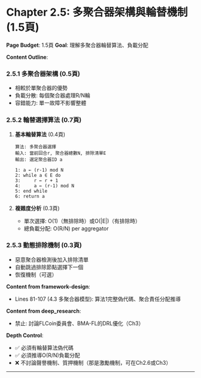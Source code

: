 # Chapter 2.5: 多聚合器架構與輪替機制 (1.5頁)

**Page Budget**: 1.5頁
**Goal**: 理解多聚合器輪替算法、負載分配

**Content Outline**:

### 2.5.1 多聚合器架構 (0.5頁)
- 相較於單聚合器的優勢
- 負載分散: 每個聚合器處理R/N輪
- 容錯能力: 單一故障不影響整體

### 2.5.2 輪替選擇算法 (0.7頁)
1. **基本輪替算法** (0.4頁)
   ```
   算法: 多聚合器選擇
   輸入: 當前回合r, 聚合器總數N, 排除清單E
   輸出: 選定聚合器ID a

   1: a ← (r-1) mod N
   2: while a ∈ E do
   3:     r ← r + 1
   4:     a ← (r-1) mod N
   5: end while
   6: return a
   ```

2. **複雜度分析** (0.3頁)
   - 單次選擇: O(1)（無排除時）或O(|E|)（有排除時）
   - 總負載分配: O(R/N) per aggregator

### 2.5.3 動態排除機制 (0.3頁)
- 惡意聚合器檢測後加入排除清單
- 自動跳過排除節點選擇下一個
- 恢復機制（可選）

**Content from framework-design**:
- Lines 81-107 (4.3 多聚合器模型): 算法1完整偽代碼、聚合責任分配推導

**Content from deep_research**:
- 禁止: 討論FLCoin委員會、BMA-FL的DRL優化（Ch3）

**Depth Control**:
- ✅ 必須有輪替算法偽代碼
- ✅ 必須推導O(R/N)負載分配
- ❌ 不討論聲譽機制、質押機制（那是激勵機制，可在Ch2.6或Ch3）

---
